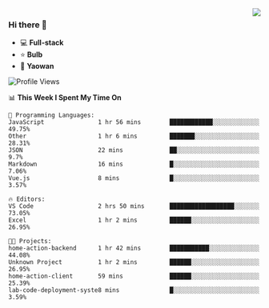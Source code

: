<img  align="right" src="https://github-readme-stats.vercel.app/api?username=LolipopJ&show_icons=true&count_private=true&hide_title=true&include_all_commits=true&theme=vue">

### Hi there 👋

- :computer: **Full-stack**
- :star: **Bulb**
- :pill: **Yaowan**

<!--START_SECTION:waka-->
![Profile Views](http://img.shields.io/badge/Profile%20Views-4-blue)

📊 **This Week I Spent My Time On** 

```text
💬 Programming Languages: 
JavaScript               1 hr 56 mins        ████████████░░░░░░░░░░░░░   49.75% 
Other                    1 hr 6 mins         ███████░░░░░░░░░░░░░░░░░░   28.31% 
JSON                     22 mins             ██░░░░░░░░░░░░░░░░░░░░░░░   9.7% 
Markdown                 16 mins             █░░░░░░░░░░░░░░░░░░░░░░░░   7.06% 
Vue.js                   8 mins              █░░░░░░░░░░░░░░░░░░░░░░░░   3.57%

🔥 Editors: 
VS Code                  2 hrs 50 mins       ██████████████████░░░░░░░   73.05% 
Excel                    1 hr 2 mins         ██████░░░░░░░░░░░░░░░░░░░   26.95%

🐱‍💻 Projects: 
home-action-backend      1 hr 42 mins        ███████████░░░░░░░░░░░░░░   44.08% 
Unknown Project          1 hr 2 mins         ██████░░░░░░░░░░░░░░░░░░░   26.95% 
home-action-client       59 mins             ██████░░░░░░░░░░░░░░░░░░░   25.39% 
lab-code-deployment-syste8 mins              █░░░░░░░░░░░░░░░░░░░░░░░░   3.59%

```


<!--END_SECTION:waka-->
